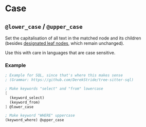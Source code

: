 # Case

## `@lower_case` / `@upper_case`

Set the capitalisation of all text in the matched node and its children
(besides [designated leaf nodes](basics.md#leaf), which remain
unchanged).

<div class="warning">
Use this with care in languages that are case sensitive.
</div>

### Example

```scheme
; Example for SQL, since that's where this makes sense
; (Grammar: https://github.com/DerekStride/tree-sitter-sql)

; Make keywords "select" and "from" lowercase
[
  (keyword_select)
  (keyword_from)
] @lower_case

; Make keyword "WHERE" uppercase
(keyword_where) @upper_case
```
